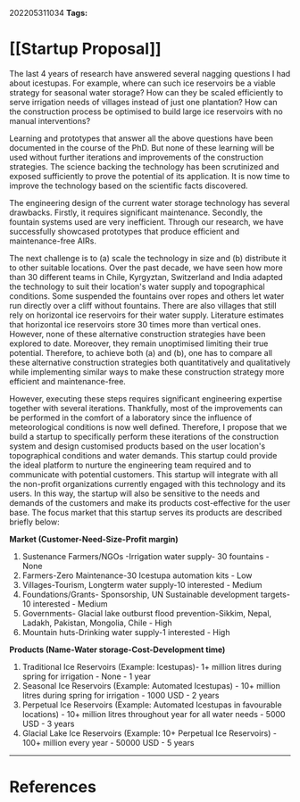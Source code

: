 
202205311034
**Tags:** 

# [[Startup Proposal]]
The last 4 years of research have answered several nagging questions I had about icestupas. For example, where can such ice reservoirs be a viable strategy for seasonal water storage? How can they be scaled efficiently to serve irrigation needs of villages instead of just one plantation? How can the construction process be optimised to build large ice reservoirs with no manual interventions?

Learning and prototypes that answer all the above questions have been documented in the course of the PhD.   But none of these learning will be used without further iterations and improvements of the construction strategies. The science backing the technology has been scrutinized and exposed sufficiently to prove the potential of its application. It is now time to improve the technology based on the scientific facts discovered. 

The engineering design of the current water storage technology has several drawbacks. Firstly, it requires significant maintenance. Secondly, the fountain systems used are very inefficient. Through our research, we have successfully showcased prototypes that produce efficient and maintenance-free AIRs.

The next challenge is to (a) scale the technology in size and (b) distribute it to other suitable locations. Over the past decade, we have seen how more than 30 different teams in Chile, Kyrgyztan, Switzerland and India adapted the technology to suit their location's water supply and topographical conditions. Some suspended the fountains over ropes and others let water run directly over a cliff without fountains. There are also villages that still rely on horizontal ice reservoirs for their water supply. Literature estimates that horizontal ice reservoirs store 30 times more than vertical ones. However, none of these alternative construction strategies have been explored to date. Moreover, they remain unoptimised limiting their true potential. Therefore, to achieve both (a) and (b), one has to compare all these alternative construction strategies both quantitatively and qualitatively while implementing similar ways to make these construction strategy more efficient and maintenance-free.  

However, executing these steps requires significant engineering expertise together with several iterations. Thankfully, most of the improvements can be performed in the comfort of a laboratory since the influence of meteorological conditions is now well defined. Therefore, I propose that we build a startup to specifically perform these iterations of the construction system and design customised products based on the user location's topographical conditions and water demands. This startup could provide the ideal platform to nurture the engineering team required and to communicate with potential customers. This startup will integrate with all the non-profit organizations currently engaged with this technology and its users. In this way, the startup will also be sensitive to the needs and demands of the customers and make its products cost-effective for the user base. The focus market that this startup serves its products are described briefly below:

**Market (Customer-Need-Size-Profit margin)**
1. Sustenance Farmers/NGOs -Irrigation water supply- 30 fountains - None
2. Farmers-Zero Maintenance-30 Icestupa automation kits - Low
3. Villages-Tourism, Longterm water supply-10 interested - Medium
4. Foundations/Grants- Sponsorship, UN Sustainable development targets-10 interested - Medium
5. Governments- Glacial lake outburst flood prevention-Sikkim, Nepal, Ladakh, Pakistan, Mongolia, Chile - High
6. Mountain huts-Drinking water supply-1 interested - High

**Products (Name-Water storage-Cost-Development time)**
1. Traditional Ice Reservoirs (Example: Icestupas)- 1+ million litres during spring for irrigation - None - 1 year
2. Seasonal Ice Reservoirs (Example: Automated Icestupas) - 10+ million litres during spring for irrigation - 1000 USD - 2 years 
3. Perpetual Ice Reservoirs (Example: Automated Icestupas in favourable locations) - 10+ million litres throughout year for all water needs - 5000 USD - 3 years
4. Glacial Lake Ice Reservoirs (Example: 10+ Perpetual Ice Reservoirs) - 100+ million every year - 50000 USD - 5 years

---
# References
